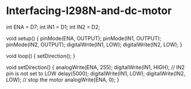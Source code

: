 # Interfacing-l298N-and-dc-motor
int ENA = D7;
int IN1 = D1;
int IN2 = D2;

void setup() {
  pinMode(ENA, OUTPUT);
  pinMode(IN1, OUTPUT);
  pinMode(IN2, OUTPUT); 
  digitalWrite(IN1, LOW);
  digitalWrite(IN2, LOW);
}

void loop() {
  setDirection();
}

void setDirection()
{
  analogWrite(ENA, 255);
  digitalWrite(IN1, HIGH);
  // IN2 pin is not set to LOW
  delay(5000);
  digitalWrite(IN1, LOW);
  digitalWrite(IN2, LOW);
  // stop the motor
  analogWrite(ENA, 0);
}
